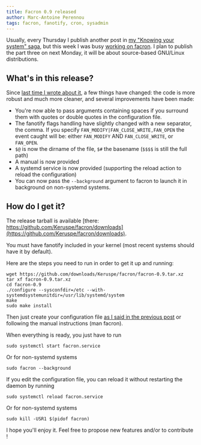 ```yaml
---
title: Facron 0.9 released
author: Marc-Antoine Perennou
tags: facron, fanotify, cron, sysadmin
---
```


Usually, every Thursday I publish another post in [my "Knowing your system" saga](http://www.imagination-land.org/tags/knowingyoursystem.html),
but this week I was busy [working on facron](http://www.imagination-land.org/posts/2012-12-04-facron-fanotify-cron-system.html).
I plan to publish the part three on next Monday, it will be about source-based GNU/Linux distributions.

## What's in this release?

Since [last time I wrote about it](http://www.imagination-land.org/posts/2012-12-04-facron-fanotify-cron-system.html),
a few things have changed: the code is more robust and much more cleaner, and several improvements have been made:

* You're now able to pass arguments containing spaces if you surround them with quotes or double quotes in the configuration
file.
* The fanotify flags handling have slightly changed with a new separator, the comma. If you specify
`FAN_MODIFY|FAN_CLOSE_WRITE,FAN_OPEN` the event caught will be: either `FAN_MODIFY` AND `FAN_CLOSE_WRITE`, or `FAN_OPEN`.
* `$@` is now the dirname of the file, `$#` the basename (`$$$$` is still the full path)
* A manual is now provided
* A systemd service is now provided (supporting the reload action to reload the configuration)
* You can now pass the `--background` argument to facron to launch it in background on non-systemd systems.

## How do I get it?

The release tarball is available [there: https://github.com/Keruspe/facron/downloads](https://github.com/Keruspe/facron/downloads).

You must have fanotify included in your kernel (most recent systems should have it by default).

Here are the steps you need to run in order to get it up and running:

    wget https://github.com/downloads/Keruspe/facron/facron-0.9.tar.xz
    tar xf facron-0.9.tar.xz
    cd facron-0.9
    ./configure --sysconfdir=/etc --with-systemdsystemunitdir=/usr/lib/systemd/system
    make
    sudo make install

Then just create your configuration file [as I said in the previous post](http://www.imagination-land.org/posts/2012-12-04-facron-fanotify-cron-system.html)
or following the manual instructions (man facron).

When everything is ready, you just have to run

    sudo systemctl start facron.service

Or for non-systemd systems

    sudo facron --background

If you edit the configuration file, you can reload it without restarting the daemon by running

    sudo systemctl reload facron.service

Or for non-systemd systems

    sudo kill -USR1 $(pidof facron)


I hope you'll enjoy it. Feel free to propose new features and/or to contribute !


